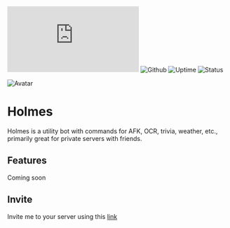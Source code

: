 ![PyPI](https://img.shields.io/pypi/v/discord.py) ![Github](https://img.shields.io/tokei/lines/github/TheHarpagon/Holmes) ![Uptime](https://img.shields.io/uptimerobot/ratio/m788352830-edbb0a4bc2193fa63d79bb35) ![Status](https://img.shields.io/uptimerobot/status/m788352830-edbb0a4bc2193fa63d79bb35)

![Avatar](https://cdn.discordapp.com/avatars/851538022356615208/2bb97e53b10af3a56b7daa8163e92350.webp)

# Holmes
Holmes is a utility bot with commands for AFK, OCR, trivia, weather, etc., primarily great for private servers with friends.
## Features
Coming soon
## Invite
Invite me to your server using this [link](https://discord.com/api/oauth2/authorize?client_id=851538022356615208&permissions=134605888&scope=bot)